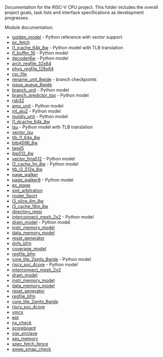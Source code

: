 Documentation for the RISC-V CPU project. This folder includes the overall
project goals, task lists and interface specifications as development
progresses.

Module documentation:
- [golden_model](golden_model.md) - Python reference with vector support
- [pc_fetch](pc_fetch.md)
 - [l1_icache_64k_8w](l1_icache.md) - Python model with TLB translation
 - [if_buffer_16](if_buffer_16.md) - Python model
 - [decoder8w](decoder8w.md) - Python model
- [arch_regfile_32x64](arch_regfile_32x64.md)
- [phys_regfile_128x64](phys_regfile_128x64.md)
- [csr_file](csr_file.md)
- [rename_unit_8wide](rename_unit_8wide.md) - branch checkpoints
- [issue_queue_8wide](issue_queue_8wide.md)
- [branch_unit](branch_unit.md) - Python model
- [branch_predictor_top](branch_predictor_top.md) - Python model
- [rsb32](rsb32.md)
- [amo_unit](amo_unit.md) - Python model
- [int_alu2](int_alu2.md) - Python model
- [muldiv_unit](muldiv_unit.md) - Python model
- [l1_dcache_64k_8w](l1_dcache_64k_8w.md)
 - [lsu](lsu.md) - Python model with TLB translation
- [vector_lsu](vector_lsu.md)
- [tlb_l1_64e_8w](tlb_l1_64e_8w.md)
- [btb4096_8w](btb4096_8w.md)
- [tage5](tage5.md)
- [ibp512_4w](ibp512_4w.md)
- [vector_fma512](vector_fma512.md) - Python model
 - [l2_cache_1m_8w](l2_cache_1m_8w.md) - Python model
- [tlb_l2_512e_8w](tlb_l2_512e_8w.md)
- [page_walker](page_walker.md)
- [page_walker8](page_walker8.md) - Python model
- [ex_stage](ex_stage.md)
- [smt_arbitration](smt_arbitration.md)
- [router_5port](router_5port.md)
- [l3_slice_4m_8w](l3_slice_4m_8w.md)
- [l3_cache_16m_8w](l3_cache_16m_8w.md)
- [directory_mesi](directory_mesi.md)
- [interconnect_mesh_2x2](interconnect_mesh_2x2.md) - Python model
 - [dram_model](dram_model.md) - Python model
- [instr_memory_model](instr_memory_model.md)
- [data_memory_model](data_memory_model.md)
- [reset_generator](reset_generator.md)
- [dvfs_bfm](dvfs_bfm.md)
- [coverage_model](coverage_model.md)
- [regfile_bfm](regfile_bfm.md)
 - [core_tile_2smts_8wide](core_tile_2smts_8wide.md) - Python model
 - [riscv_soc_4core](riscv_soc_4core.md) - Python model
- [interconnect_mesh_2x2](interconnect_mesh_2x2.md)
- [dram_model](dram_model.md)
- [instr_memory_model](instr_memory_model.md)
- [data_memory_model](data_memory_model.md)
- [reset_generator](reset_generator.md)
- [regfile_bfm](regfile_bfm.md)
- [core_tile_2smts_8wide](core_tile_2smts_8wide.md)
- [riscv_soc_4core](riscv_soc_4core.md)
- [vmcs](vmcs.md)
- [ept](ept.md)
- [nx_check](nx_check.md)
- [scoreboard](scoreboard.md)
- [sgx_enclave](sgx_enclave.md)
- [sev_memory](sev_memory.md)
- [spec_fetch_fence](spec_fetch_fence.md)
- [smep_smap_check](smep_smap_check.md)

